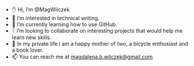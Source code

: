 - ✋ Hi, I’m @MagWilczek
- 👀 I’m interested in technical writing.
- 📝 I’m currently learning how to use GitHub.
- ❔ I’m looking to collaborate on interesting projects that would help me learn new skills.
- 🏡 In my private life I am a happy mother of two, a bicycle enthusiast and a book lover.
- 📫 You can reach me at magdalena.b.wilczek@gmail.com

<!---
MagWilczek/MagWilczek is a ✨ special ✨ repository because its `README.md` (this file) appears on your GitHub profile.
You can click the Preview link to take a look at your changes.
--->
